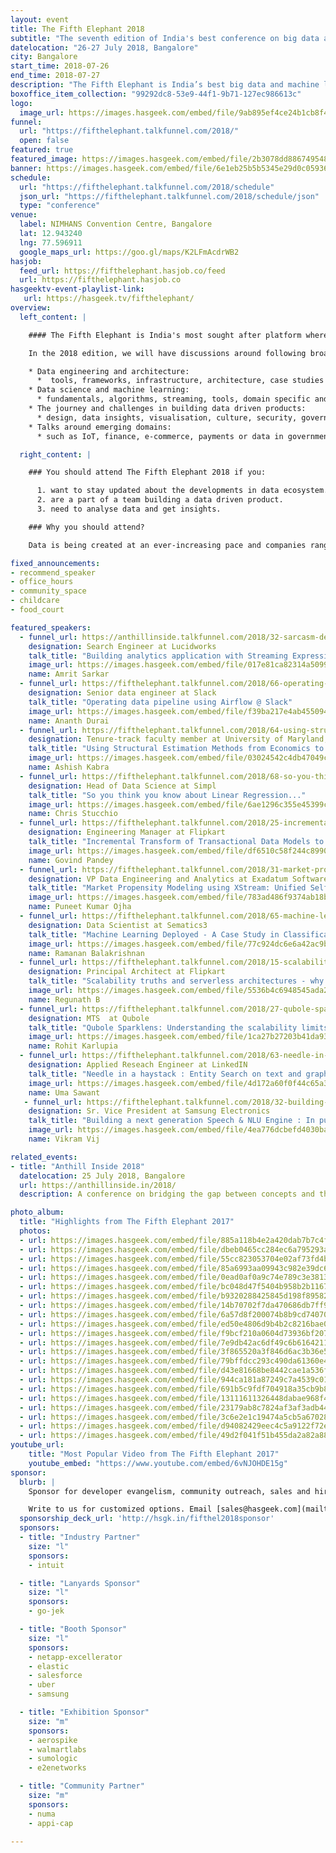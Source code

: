 ```yaml
---
layout: event
title: The Fifth Elephant 2018
subtitle: "The seventh edition of India's best conference on big data and machine learning."
datelocation: "26-27 July 2018, Bangalore"
city: Bangalore
start_time: 2018-07-26
end_time: 2018-07-27
description: "The Fifth Elephant is India’s best big data and machine learning conference. It is a conference for practitioners by practitioners."
boxoffice_item_collection: "99292dc8-53e9-44f1-9b71-127ec986613c"
logo:
  image_url: https://images.hasgeek.com/embed/file/9ab895ef4ce24b1cb8f43f8b20619593
funnel:
  url: "https://fifthelephant.talkfunnel.com/2018/"
  open: false
featured: true
featured_image: https://images.hasgeek.com/embed/file/2b3078dd886749548b41bf143f5dde75
banner: https://images.hasgeek.com/embed/file/6e1eb25b5b5345e29d0c0593683ee36e
schedule:
  url: "https://fifthelephant.talkfunnel.com/2018/schedule"
  json_url: "https://fifthelephant.talkfunnel.com/2018/schedule/json"
  type: "conference"
venue:
  label: NIMHANS Convention Centre, Bangalore
  lat: 12.943240
  lng: 77.596911
  google_maps_url: https://goo.gl/maps/K2LFmAcdrWB2
hasjob:
  feed_url: https://fifthelephant.hasjob.co/feed
  url: https://fifthelephant.hasjob.co
hasgeektv-event-playlist-link:
   url: https://hasgeek.tv/fifthelephant/
overview:
  left_content: |

    #### The Fifth Elephant is India's most sought after platform where renowned practitioners share their experiences in building data driven products, the practices adopted, the challenges faced, and speak about other recent advancements in the data science domain with fellow data scientists, data engineers, analysts, and decision makers.

    In the 2018 edition, we will have discussions around following broad areas:

    * Data engineering and architecture:
      *  tools, frameworks, infrastructure, architecture, case studies and scaling.
    * Data science and machine learning:
      * fundamentals, algorithms, streaming, tools, domain specific and data specific examples, case studies.
    * The journey and challenges in building data driven products:
      * design, data insights, visualisation, culture, security, governance and case studies.
    * Talks around emerging domains:
      * such as IoT, finance, e-commerce, payments or data in government.

  right_content: |

    ### You should attend The Fifth Elephant 2018 if you:

      1. want to stay updated about the developments in data ecosystem.
      2. are a part of a team building a data driven product.
      3. need to analyse data and get insights.

    ### Why you should attend?

    Data is being created at an ever-increasing pace and companies ranging from startups to large corporations, are taking advantage of this. Come to The Fifth Elephant 2018 and learn from fellow practitioners about the challenges they faced in their data journey! Join discussions on the topics of your interest and interact with experts.

fixed_announcements:
- recommend_speaker
- office_hours
- community_space
- childcare
- food_court

featured_speakers:
  - funnel_url: https://anthillinside.talkfunnel.com/2018/32-sarcasm-detection-achilles-heel-of-sentiment-analy
    designation: Search Engineer at Lucidworks
    talk_title: "Building analytics application with Streaming Expressions in Apache Solr"
    image_url: https://images.hasgeek.com/embed/file/017e81ca82314a509919b1b01e42e3b0?size=200x200
    name: Amrit Sarkar
  - funnel_url: https://fifthelephant.talkfunnel.com/2018/66-operating-data-pipeline-using-airflow-slack
    designation: Senior data engineer at Slack
    talk_title: "Operating data pipeline using Airflow @ Slack"
    image_url: https://images.hasgeek.com/embed/file/f39ba217e4ab45509413e39dfa013db6?size=200x200
    name: Ananth Durai
  - funnel_url: https://fifthelephant.talkfunnel.com/2018/64-using-structural-estimation-methods-from-economics
    designation: Tenure-track faculty member at University of Maryland, College Park
    talk_title: "Using Structural Estimation Methods from Economics to Model User Behavior in Bike-Sharing Systems"
    image_url: https://images.hasgeek.com/embed/file/03024542c4db47049cc901e92350baac?size=200x200
    name: Ashish Kabra
  - funnel_url: https://fifthelephant.talkfunnel.com/2018/68-so-you-think-you-know-about-linear-regression
    designation: Head of Data Science at Simpl
    talk_title: "So you think you know about Linear Regression..."
    image_url: https://images.hasgeek.com/embed/file/6ae1296c355e45399c586efc76bedc64?size=200x200
    name: Chris Stucchio
  - funnel_url: https://fifthelephant.talkfunnel.com/2018/25-incremental-transform-of-transactional-data-models
    designation: Engineering Manager at Flipkart
    talk_title: "Incremental Transform of Transactional Data Models to Analytical Data Models in Near Real Time"
    image_url: https://images.hasgeek.com/embed/file/df6510c58f244c899022231fa6c31c4f?size=200x200
    name: Govind Pandey
  - funnel_url: https://fifthelephant.talkfunnel.com/2018/31-market-propensity-modeling-using-xstream-unified-s
    designation: VP Data Engineering and Analytics at Exadatum Software Services
    talk_title: "Market Propensity Modeling using XStream: Unified Self-Service Analytics ETL and ML Platform"
    image_url: https://images.hasgeek.com/embed/file/783ad486f9374ab18b859fc3e15a8035?size=200x200
    name: Puneet Kumar Ojha
  - funnel_url: https://fifthelephant.talkfunnel.com/2018/65-machine-learning-deployed-a-case-study-in-classifi
    designation: Data Scientist at Sematics3
    talk_title: "Machine Learning Deployed - A Case Study in Classification"
    image_url: https://images.hasgeek.com/embed/file/77c924dc6e6a42ac9b4eb98100985fd9?size=200x200
    name: Ramanan Balakrishnan
  - funnel_url: https://fifthelephant.talkfunnel.com/2018/15-scalability-truths-and-serverless-architectures-wh
    designation: Principal Architect at Flipkart
    talk_title: "Scalability truths and serverless architectures - why it is harder with stateful, data-driven systems"
    image_url: https://images.hasgeek.com/embed/file/5536b4c6948545ada25ddb7acaba4a13?size=200x200
    name: Regunath B
  - funnel_url: https://fifthelephant.talkfunnel.com/2018/27-qubole-sparklens-understanding-the-scalability-lim
    designation: MTS  at Qubole
    talk_title: "Qubole Sparklens: Understanding the scalability limits of spark applications"
    image_url: https://images.hasgeek.com/embed/file/1ca27b27203b41da93a9c468c2211f26?size=200x200
    name: Rohit Karlupia
  - funnel_url: https://fifthelephant.talkfunnel.com/2018/63-needle-in-a-haystack-entity-search-on-text-and-gra
    designation: Applied Reseach Engineer at LinkedIN
    talk_title: "Needle in a haystack : Entity Search on text and graph"
    image_url: https://images.hasgeek.com/embed/file/4d172a60f0f44c65a3bbc1465cc32087?size=200x200
    name: Uma Sawant
   - funnel_url: https://fifthelephant.talkfunnel.com/2018/32-building-a-next-generation-speech-nlu-engine-in-pu
    designation: Sr. Vice President at Samsung Electronics
    talk_title: "Building a next generation Speech & NLU Engine : In pursuit of a Multi-modal experience for Bixby"
    image_url: https://images.hasgeek.com/embed/file/4ea776dcbefd4030ba2365f55aca2943?size=200x200
    name: Vikram Vij

related_events:
- title: "Anthill Inside 2018"
  datelocation: 25 July 2018, Bangalore
  url: https://anthillinside.in/2018/
  description: A conference on bridging the gap between concepts and the latest research in machine learning, deep learning, and artificial intelligence, with realities on the ground.

photo_album:
  title: "Highlights from The Fifth Elephant 2017"
  photos:
  - url: https://images.hasgeek.com/embed/file/885a118b4e2a420dab7b7c4f2a918d23?size=640x480
  - url: https://images.hasgeek.com/embed/file/dbeb0465cc284ec6a795293a74953538?size=640x480
  - url: https://images.hasgeek.com/embed/file/55cc823053704e02af73fd4b72cf3790?size=640x480
  - url: https://images.hasgeek.com/embed/file/85a6993aa09943c982e39dc6ebcc2502?size=640x480
  - url: https://images.hasgeek.com/embed/file/0ead0af0a9c74e789c3e38136ef7c1d8?size=640x480
  - url: https://images.hasgeek.com/embed/file/bc048d47f5404b958b2b1167ddf0ffc4?size=640x480
  - url: https://images.hasgeek.com/embed/file/b9320288425845d198f89582a02b3d9e?size=640x480
  - url: https://images.hasgeek.com/embed/file/14b70702f7da470686db7ff9afc7309c?size=640x480
  - url: https://images.hasgeek.com/embed/file/6a57d8f200074b8b9cd740704d98779f?size=640x480
  - url: https://images.hasgeek.com/embed/file/ed50e4806d9b4b2c8216bae08486d782?size=640x480
  - url: https://images.hasgeek.com/embed/file/f9bcf210a0604d73936bf207ee22e178?size=640x480
  - url: https://images.hasgeek.com/embed/file/7e9db42ac6df49c6b61642118426a099?size=640x480
  - url: https://images.hasgeek.com/embed/file/3f865520a3f846d6ac3b36e57d778e9c?size=640x480
  - url: https://images.hasgeek.com/embed/file/79bffdcc293c490da61360e4aed8507c?size=640x480
  - url: https://images.hasgeek.com/embed/file/d43e81668be8442cae1a536f738eaa52?size=640x480
  - url: https://images.hasgeek.com/embed/file/944ca181a87249c7a4539c01c48a74a4?size=640x480
  - url: https://images.hasgeek.com/embed/file/691b5c9fdf704918a35cb9b8b0995b6c?size=640x480
  - url: https://images.hasgeek.com/embed/file/13111611326448dabae968f4098b62ea?size=640x480
  - url: https://images.hasgeek.com/embed/file/23179ab8c7824af3af3adb449532473e?size=640x480
  - url: https://images.hasgeek.com/embed/file/3c6e2e1c19474a5cb5a67028607ff2b3?size=640x480
  - url: https://images.hasgeek.com/embed/file/d94082429eec4c5a9122f72e8f3988bf?size=640x480
  - url: https://images.hasgeek.com/embed/file/49d2f041f51b455da2a82a8862efbb5c?size=640x480
youtube_url:
    title: "Most Popular Video from The Fifth Elephant 2017"
    youtube_embed: "https://www.youtube.com/embed/6vNJOHDE15g"
sponsor:
  blurb: |
    Sponsor for developer evangelism, community outreach, sales and hiring.

    Write to us for customized options. Email [sales@hasgeek.com](mailto:sales@hasgeek.com)
  sponsorship_deck_url: 'http://hsgk.in/fifthel2018sponsor'
  sponsors:
  - title: "Industry Partner"
    size: "l"
    sponsors:
    - intuit

  - title: "Lanyards Sponsor"
    size: "l"
    sponsors:
    - go-jek

  - title: "Booth Sponsor"
    size: "l"
    sponsors:
    - netapp-excellerator
    - elastic
    - salesforce
    - uber
    - samsung

  - title: "Exhibition Sponsor"
    size: "m"
    sponsors:
    - aerospike
    - walmartlabs
    - sumologic
    - e2enetworks

  - title: "Community Partner"
    size: "m"
    sponsors:
    - numa
    - appi-cap

---
```

